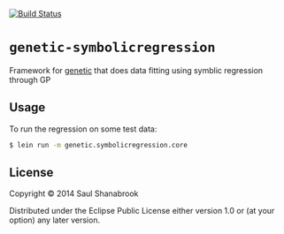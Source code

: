 [![Build Status](https://travis-ci.org/saulshanabrook/genetic-symbolicregression.png?branch=master)](https://travis-ci.org/saulshanabrook/genetic-symbolicregression)

# `genetic-symbolicregression`

Framework for 
[genetic](http://www.github.com/saulshanabrook/genetic)
that does data fitting using symblic regression through GP

## Usage

To run the regression on some test data:
```bash
$ lein run -m genetic.symbolicregression.core
```

## License

Copyright © 2014 Saul Shanabrook

Distributed under the Eclipse Public License either version 1.0 or (at
your option) any later version.
